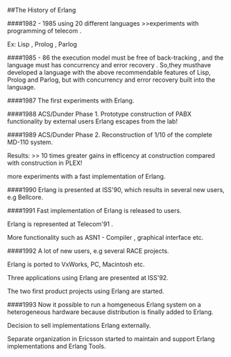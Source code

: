 ##The History of Erlang

####1982 - 1985
using 20 different languages >>experiments with programming of telecom . 

Ex: Lisp , Prolog , Parlog 


####1985 - 86
the execution model must be free of back-tracking , and the language must has  concurrency and error recovery .
So,they musthave developed a language with the above recommendable features of Lisp, Prolog and Parlog, but with concurrency and error recovery built into the language.


####1987
The first experiments with Erlang.


####1988
ACS/Dunder Phase 1. Prototype construction of PABX functionality by external users Erlang escapes from the lab!


####1989
ACS/Dunder Phase 2. Reconstruction of 1/10 of the complete MD-110 system.

Results: >> 10 times greater gains in efficency at construction compared with construction in PLEX!

more experiments with a fast implementation of Erlang.


####1990
Erlang is presented at ISS'90, which results in several new users, e.g Bellcore.


####1991
Fast implementation of Erlang is released to users. 

Erlang is represented at Telecom'91 . 

More functionality such as ASN1 - Compiler , graphical interface etc.


####1992
A lot of new users, e.g several RACE projects.

Erlang is ported to VxWorks, PC, Macintosh etc. 

Three applications using Erlang are presented at ISS'92. 

The two first product projects using Erlang are started.


####1993
Now it possible to run a homgeneous Erlang system on a heterogeneous hardware because distribution is finally added to Erlang.

Decision to sell implementations Erlang externally.

Separate organization in Ericsson started to maintain and support Erlang implementations and Erlang Tools.
